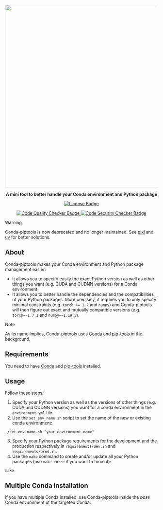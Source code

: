 <p align="center">
  <img width=600 src="https://github.com/user-attachments/assets/a77313b6-1a42-46c1-8230-708af3c50a50">
</p>
<p align="center">
  <b>A mini tool to better handle your Conda environment and Python package</b>
</p>
<p align="center">
  <a href="https://github.com/pabroux/conda-piptools/blob/master/LICENSE">
    <picture>
      <img src="https://img.shields.io/github/license/pabroux/conda-piptools.svg?label=Licence" alt="License Badge">
    </picture>
  </a>
</p>
<p align="center">
  <a href="https://github.com/pabroux/conda-piptools/actions/workflows/code-quality-checker.yml">
    <picture>
      <img src="https://github.com/pabroux/conda-piptools/actions/workflows/code-quality-checker.yml/badge.svg" alt="Code Quality Checker Badge">
    </picture>
  </a>
  <a href="https://github.com/pabroux/conda-piptools/actions/workflows/code-security-checker.yml">
    <picture>
      <img src="https://github.com/pabroux/conda-piptools/actions/workflows/code-security-checker.yml/badge.svg" alt="Code Security Checker Badge">
    </picture>
  </a>
</p>

> [!WARNING]
> Conda-piptools is now deprecated and no longer maintained. See [pixi](https://github.com/prefix-dev/pixi/) and [uv](https://github.com/astral-sh/uv) for better solutions.


## About

Conda-piptools makes your Conda environment and Python package management easier:
- It allows you to specify easily the exact Python version as well as other things you want (e.g. CUDA and CUDNN versions) for a Conda environment.
- It allows you to better handle the dependencies and the compatibilities of your Python packages. More precisely, it requires you to only specify minimal constraints (e.g. `torch >= 1.7` and `numpy`) and Conda-piptools will then figure out exact and mutually compatible versions (e.g. `torch==1.7.1` and `numpy==1.19.5`).

> [!NOTE]
> As its name implies, Conda-piptools uses [Conda](https://anaconda.org/anaconda/conda) and [pip-tools](https://github.com/jazzband/pip-tools) in the background.

## Requirements

You need to have [Conda](https://anaconda.org/anaconda/conda) and [pip-tools](https://pip-tools.readthedocs.io/) installed.

## Usage

Follow these steps:

1. Specify your Python version as well as the versions of other things (e.g. CUDA and CUDNN versions) you want for a conda environment in the `environment.yml` file.
2. Use the `set_env_name.sh` script to set the name of the new or existing conda environment:
```
./set-env-name.sh "your-environment-name"
```
3. Specify your Python package requirements for the development and the production respectively in `requirements/dev.in` and `requirements/prod.in`.
4. Use the `make` command to create and/or update all your Python packages (use `make force` if you want to force it):
```
make
```

## Multiple Conda installation

If you have multiple Conda installed, use Conda-piptools inside the _base_ Conda environment of the targeted Conda.
